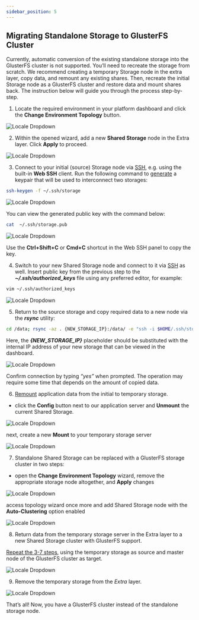 ```yaml
---
sidebar_position: 5
---
```


## Migrating Standalone Storage to GlusterFS Cluster

Currently, automatic conversion of the existing standalone storage into the GlusterFS cluster is not supported. You’ll need to recreate the storage from scratch. We recommend creating a temporary Storage node in the extra layer, copy data, and remount any existing shares. Then, recreate the initial Storage node as a GlusterFS cluster and restore data and mount shares back. The instruction below will guide you through the process step-by-step.

1. Locate the required environment in your platform dashboard and click the **Change Environment Topology** button.

<div style={{
    display:'flex',
    justifyContent: 'center',
    margin: '0 0 1rem 0'
}}>

![Locale Dropdown](./img/MigratingToGlusterFSCluster/01-change-environment-topology-button.png)

</div>

2. Within the opened wizard, add a new **Shared Storage** node in the Extra layer. Click **Apply** to proceed.

<div style={{
    display:'flex',
    justifyContent: 'center',
    margin: '0 0 1rem 0'
}}>

![Locale Dropdown](./img/MigratingToGlusterFSCluster/02-add-temporary-storage-node.png)

</div>

3. Connect to your initial (source) Storage node via [SSH](https://cloudmydc.com/), e.g. using the built-in **Web SSH** client. Run the following command to [generate](https://cloudmydc.com/) a keypair that will be used to interconnect two storages:

```bash
ssh-keygen -f ~/.ssh/storage
```

<div style={{
    display:'flex',
    justifyContent: 'center',
    margin: '0 0 1rem 0'
}}>

![Locale Dropdown](./img/MigratingToGlusterFSCluster/03-generate-ssh-keypair.png)

</div>

You can view the generated public key with the command below:

```bash
cat  ~/.ssh/storage.pub
```

<div style={{
    display:'flex',
    justifyContent: 'center',
    margin: '0 0 1rem 0'
}}>

![Locale Dropdown](./img/MigratingToGlusterFSCluster/04-copy-public-key.png)

</div>

Use the **Ctrl+Shift+С** or **Сmd+C** shortcut in the Web SSH panel to copy the key.

4. Switch to your new Shared Storage node and connect to it via [SSH](https://cloudmydc.com/) as well. Insert public key from the previous step to the **_~/.ssh/authorized_keys_** file using any preferred editor, for example:

```bash
vim ~/.ssh/authorized_keys
```

<div style={{
    display:'flex',
    justifyContent: 'center',
    margin: '0 0 1rem 0'
}}>

![Locale Dropdown](./img/MigratingToGlusterFSCluster/05-add-key-to-authorizedkeys-file.png)

</div>

5. Return to the source storage and copy required data to a new node via the **_rsync_** utility:

```bash
cd /data; rsync -az . {NEW_STORAGE_IP}:/data/ -e "ssh -i $HOME/.ssh/storage"
```

Here, the **_{NEW_STORAGE_IP}_** placeholder should be substituted with the internal IP address of your new storage that can be viewed in the dashboard.

<div style={{
    display:'flex',
    justifyContent: 'center',
    margin: '0 0 1rem 0'
}}>

![Locale Dropdown](./img/MigratingToGlusterFSCluster/06-copy-data-between-storages-via-rsync.png)

</div>

Confirm connection by typing _“yes”_ when prompted. The operation may require some time that depends on the amount of copied data.

6. [Remount](https://cloudmydc.com/) application data from the initial to temporary storage.

- click the **Config** button next to our application server and **Unmount** the current Shared Storage.

<div style={{
    display:'flex',
    justifyContent: 'center',
    margin: '0 0 1rem 0'
}}>

![Locale Dropdown](./img/MigratingToGlusterFSCluster/07-unmount-initial-storage.png)

</div>

next, create a new **Mount** to your temporary storage server

<div style={{
    display:'flex',
    justifyContent: 'center',
    margin: '0 0 1rem 0'
}}>

![Locale Dropdown](./img/MigratingToGlusterFSCluster/08-mount-temporary-storage.png)

</div>

7. Standalone Shared Storage can be replaced with a GlusterFS storage cluster in two steps:

- open the **Change Environment Topology** wizard, remove the appropriate storage node altogether, and **Apply** changes

<div style={{
    display:'flex',
    justifyContent: 'center',
    margin: '0 0 1rem 0'
}}>

![Locale Dropdown](./img/MigratingToGlusterFSCluster/09-remove-initial-storage-node.png)

</div>

access topology wizard once more and add Shared Storage node with the **Auto-Clustering** option enabled

<div style={{
    display:'flex',
    justifyContent: 'center',
    margin: '0 0 1rem 0'
}}>

![Locale Dropdown](./img/MigratingToGlusterFSCluster/10-add-glusterfs-cluster.png)

</div>

8. Return data from the temporary storage server in the Extra layer to a new Shared Storage cluster with GlusterFS support.

<u>Repeat the 3-7 steps</u>, using the temporary storage as source and master node of the GlusterFS cluster as target.

<div style={{
    display:'flex',
    justifyContent: 'center',
    margin: '0 0 1rem 0'
}}>

![Locale Dropdown](./img/MigratingToGlusterFSCluster/11-mount-glusterfs-cluster.png)

</div>

9. Remove the temporary storage from the _Extra_ layer.

<div style={{
    display:'flex',
    justifyContent: 'center',
    margin: '0 0 1rem 0'
}}>

![Locale Dropdown](./img/MigratingToGlusterFSCluster/12-remove-temporary-storage-node.png)

</div>

That’s all! Now, you have a GlusterFS cluster instead of the standalone storage node.
